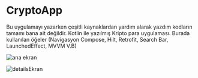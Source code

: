 # CryptoApp
Bu uygulamayı yazarken çeşitli kaynaklardan yardım alarak yazdım kodların tamamı bana ait değildir.
Kotlin ile yazılmış Kripto para uygulaması. Burada kullanılan öğeler (Navigasyon Compose, Hilt, Retrofit, Search Bar,  LaunchedEffect, MVVM  V.B)

![ana ekran](https://user-images.githubusercontent.com/97243182/150335976-2c4b7385-e913-4147-9ce9-d8a0860ea845.png)


![detailsEkran](https://user-images.githubusercontent.com/97243182/150336148-1b158978-986a-4aad-985d-84c2d8653614.png)
